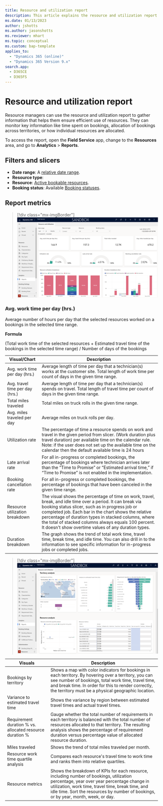 ```yaml
---
title: Resource and utilization report
description: This article explains the resource and utilization report in Field Service and the charts and visual used in that report.
ms.date: 01/13/2023
author: jshotts
ms.author: jasonshotts
ms.reviewer: mhart
ms.topic: conceptual
ms.custom: bap-template
applies_to: 
  - "Dynamics 365 (online)"
  - "Dynamics 365 Version 9.x"
search.app: 
  - D365CE
  - D365FS
---
```


# Resource and utilization report

Resource managers can use the resource and utilization report to gather information that helps them ensure efficient use of resources. They can monitor key information like time spent on bookings, allocation of bookings across territories, or how individual resources are allocated.

To access the report, open the **Field Service** app, change to the **Resources** area, and go to **Analytics** > **Reports**.

## Filters and slicers

- **Date range**: A [relative date range](/power-bi/visuals/desktop-slicer-filter-date-range).
- **Resource type**: <!--add-->
- **Resource**: [Active bookable resources](set-up-bookable-resources.md).
- **Booking status**: Available [Booking statuses](set-up-booking-statuses.md).

## Report metrics

> [!div class="mx-imgBorder"]
> ![Screenshot of a resource and utilization report.](./media/scheduling-analytics1.png)

### Avg. work time per day (hrs.)

Average number of hours per day that the selected resources worked on a bookings in the selected time range.

**Formula**

(Total work time of the selected resources + Estimated travel time of the bookings in the selected time range) / Number of days of the bookings



| Visual/Chart |	Description |
| --- | --- |
| Avg. work time per day (hrs.)  |	Average length of time per day that a technician(s) works at the customer site. Total length of work time per count of days in the given time range. |
| Avg. travel time per day (hrs.) |	Average length of time per day that a technician(s) spends on travel. Total length of travel time per count of days in the given time range. 
| Total miles traveled |	Total miles on truck rolls in the given time range.  |
| Avg. miles traveled per day |	Average miles on truck rolls per day. |
| Utilization rate |The percentage of time a resource spends on work and travel in the given period from slicer. (Work duration plus travel duration) per available time on the calendar rule. Note: if the user does not set up the available time on the calendar then the default available time is 24 hours |
| Late arrival rate |	For all in-progress or completed bookings, the percentage of bookings where technician arrives later than the “Time to Promise” or “Estimated arrival time,” if “Time to Promise” is not enabled in the implementation.  |
|Booking cancellation rate |	For all in-progress or completed bookings, the percentage of bookings that have been canceled in the given time range. |
| Resource utilization breakdown  |	The visual shows the percentage of time on work, travel, break, and idle time over a period. It can break via booking status slicer, such as in progress job or completed job. Each bar in the chart shows the relative percentage of duration types in stacked columns, where the total of stacked columns always equals 100 percent. It doesn't show overtime values of any duration types. |
| Duration breakdown |	The graph shows the trend of total work time, travel time, break time, and idle time. You can also drill in to the information to see specific information for in-progress jobs or completed jobs. |



> [!div class="mx-imgBorder"]
> ![Screenshot of additional sections on the resource and utilization report.](./media/scheduling-analytics2.png)

| Visuals |	Description | 
| --- | --- |
| Bookings by territory  |	Shows a map with color indicators for bookings in each territory. By hovering over a territory, you can see number of bookings, total work time, travel time, and break time. In order for this to render correctly, the territory must be a physical geographic location.  |
| Variance to estimated travel time |	Shows the variance by region between estimated travel times and actual travel times. |
| Requirement duration % vs. allocated resource duration % |	Gauge whether the total number of requirements in each territory is balanced with the total number of resources allocated to that territory. The resulting analysis shows the percentage of requirement duration versus percentage value of allocated resource duration.  |
| Miles traveled |	Shows the trend of total miles traveled per month. |
| Resource work time quartile analysis  |	Compares each resource's travel time to work time and ranks them into relative quartiles.  |
| Resource metrics |	Shows the breakdown of KPIs for each resource, including number of bookings, utilization percentage, year over year percentage change in utilization, work time, travel time, break time, and idle time. Sort the resources by number of bookings, or by year, month, week, or day. | 

